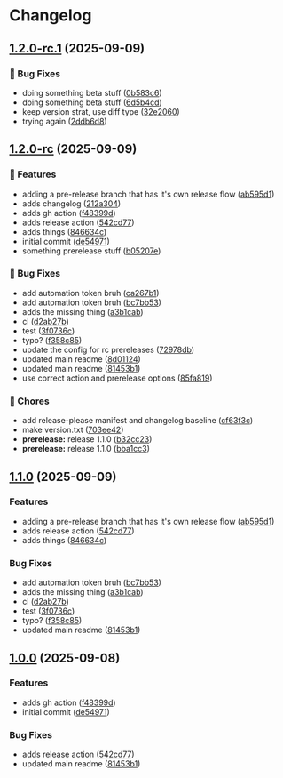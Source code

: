 # Changelog

## [1.2.0-rc.1](https://github.com/mediaupstream/test-release-tags/compare/v1.2.0-rc...v1.2.0-rc.1) (2025-09-09)


### 🐛 Bug Fixes

* doing something beta stuff ([0b583c6](https://github.com/mediaupstream/test-release-tags/commit/0b583c61de0837faa43db1479baee2bb1223147a))
* doing something beta stuff ([6d5b4cd](https://github.com/mediaupstream/test-release-tags/commit/6d5b4cd98528b685321ccc9ac95ea09f8e57384a))
* keep version strat, use diff type ([32e2060](https://github.com/mediaupstream/test-release-tags/commit/32e20600ab23cb55c03ea745e3c891123aaffcb4))
* trying again ([2ddb6d8](https://github.com/mediaupstream/test-release-tags/commit/2ddb6d845fe4768c757c0d7381b3a80c66155529))

## [1.2.0-rc](https://github.com/mediaupstream/test-release-tags/compare/v1.1.0...v1.2.0-rc) (2025-09-09)


### 🚀 Features

* adding a pre-release branch that has it's own release flow ([ab595d1](https://github.com/mediaupstream/test-release-tags/commit/ab595d1bd864ab61ac09a8d070d776f5e5046dca))
* adds changelog ([212a304](https://github.com/mediaupstream/test-release-tags/commit/212a304e331bf065b9ab5e8230c58f99dd62a79c))
* adds gh action ([f48399d](https://github.com/mediaupstream/test-release-tags/commit/f48399de412f7774b8d1e4f0a3406e316829cf62))
* adds release action ([542cd77](https://github.com/mediaupstream/test-release-tags/commit/542cd7721eb22a6cfc300748ffca52876a7cb4a5))
* adds things ([846634c](https://github.com/mediaupstream/test-release-tags/commit/846634c97991167aca3a7aafc0ddbc28ac73db4e))
* initial commit ([de54971](https://github.com/mediaupstream/test-release-tags/commit/de549716f6c8670f21b4ea00869a7b35bdd1913d))
* something prerelease stuff ([b05207e](https://github.com/mediaupstream/test-release-tags/commit/b05207e9ae68fec396c66008f04dfdc3a19297f4))


### 🐛 Bug Fixes

* add automation token bruh ([ca267b1](https://github.com/mediaupstream/test-release-tags/commit/ca267b1d70791f3909fb9af34827622fb9411396))
* add automation token bruh ([bc7bb53](https://github.com/mediaupstream/test-release-tags/commit/bc7bb537b73e76e3cafd312d2f8b9df3ceaad83c))
* adds the missing thing ([a3b1cab](https://github.com/mediaupstream/test-release-tags/commit/a3b1cabf5716e9970ace4619e9f294a57d3a5f05))
* cl ([d2ab27b](https://github.com/mediaupstream/test-release-tags/commit/d2ab27bbe4e1f52e4a8ddeae980a969eb511da2e))
* test ([3f0736c](https://github.com/mediaupstream/test-release-tags/commit/3f0736c0162b296456df20e1c065369ba8612231))
* typo? ([f358c85](https://github.com/mediaupstream/test-release-tags/commit/f358c850d0f4ff3aa5a85bd886e883029295fa60))
* update the config for rc prereleases ([72978db](https://github.com/mediaupstream/test-release-tags/commit/72978db73caea2a8d03fd98088653c382765f078))
* updated main readme ([8d01124](https://github.com/mediaupstream/test-release-tags/commit/8d011244b14aa750f51c82b3c9a77f5786168995))
* updated main readme ([81453b1](https://github.com/mediaupstream/test-release-tags/commit/81453b1198c948c44c74212efa6c8ef4aa610a8d))
* use correct action and prerelease options ([85fa819](https://github.com/mediaupstream/test-release-tags/commit/85fa819739af864651cb6101d69a4e67ac28e705))


### 🧹 Chores

* add release-please manifest and changelog baseline ([cf63f3c](https://github.com/mediaupstream/test-release-tags/commit/cf63f3c0177d271ba6b9eeb7171a58f5be011c7d))
* make version.txt ([703ee42](https://github.com/mediaupstream/test-release-tags/commit/703ee42cba4609027ead405ca94eaa9d00f342e5))
* **prerelease:** release 1.1.0 ([b32cc23](https://github.com/mediaupstream/test-release-tags/commit/b32cc231e5fa70ad95dcba3cd24acb363f51594e))
* **prerelease:** release 1.1.0 ([bba1cc3](https://github.com/mediaupstream/test-release-tags/commit/bba1cc3bbb600f209f172f6feae08a8c23f4790c))

## [1.1.0](https://github.com/mediaupstream/test-release-tags/compare/v1.0.0...v1.1.0) (2025-09-09)


### Features

* adding a pre-release branch that has it's own release flow ([ab595d1](https://github.com/mediaupstream/test-release-tags/commit/ab595d1bd864ab61ac09a8d070d776f5e5046dca))
* adds release action ([542cd77](https://github.com/mediaupstream/test-release-tags/commit/542cd7721eb22a6cfc300748ffca52876a7cb4a5))
* adds things ([846634c](https://github.com/mediaupstream/test-release-tags/commit/846634c97991167aca3a7aafc0ddbc28ac73db4e))


### Bug Fixes

* add automation token bruh ([bc7bb53](https://github.com/mediaupstream/test-release-tags/commit/bc7bb537b73e76e3cafd312d2f8b9df3ceaad83c))
* adds the missing thing ([a3b1cab](https://github.com/mediaupstream/test-release-tags/commit/a3b1cabf5716e9970ace4619e9f294a57d3a5f05))
* cl ([d2ab27b](https://github.com/mediaupstream/test-release-tags/commit/d2ab27bbe4e1f52e4a8ddeae980a969eb511da2e))
* test ([3f0736c](https://github.com/mediaupstream/test-release-tags/commit/3f0736c0162b296456df20e1c065369ba8612231))
* typo? ([f358c85](https://github.com/mediaupstream/test-release-tags/commit/f358c850d0f4ff3aa5a85bd886e883029295fa60))
* updated main readme ([81453b1](https://github.com/mediaupstream/test-release-tags/commit/81453b1198c948c44c74212efa6c8ef4aa610a8d))

## [1.0.0](https://github.com/mediaupstream/test-release-tags/compare/v1.0.0...v1.0.0) (2025-09-08)

### Features

* adds gh action ([f48399d](https://github.com/mediaupstream/test-release-tags/commit/f48399de412f7774b8d1e4f0a3406e316829cf62))
* initial commit ([de54971](https://github.com/mediaupstream/test-release-tags/commit/de549716f6c8670f21b4ea00869a7b35bdd1913d))

### Bug Fixes

* adds release action ([542cd77](https://github.com/mediaupstream/test-release-tags/commit/542cd7721eb22a6cfc300748ffca52876a7cb4a5))
* updated main readme ([81453b1](https://github.com/mediaupstream/test-release-tags/commit/81453b1198c948c44c74212efa6c8ef4aa610a8d))
